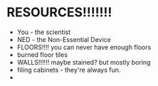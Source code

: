 # RESOURCES!!!!!!!

* You - the scientist
* NED - the Non-Essential Device
* FLOORS!!!! you can never have enough floors
* burned floor tiles
* WALLS!!!!!!  maybe stained?  but mostly boring
* filing cabinets - they're always fun.
*
